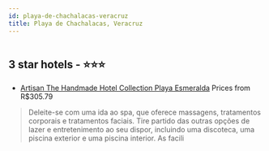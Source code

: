 ```yaml
---
id: playa-de-chachalacas-veracruz
title: Playa de Chachalacas, Veracruz
---
```


<center><img src="https://i.travelapi.com/hotels/2000000/1880000/1876500/1876481/cbcb7f80_z.jpg" alt="" /></center>


##  3 star hotels - ⭐️⭐️⭐️

-    [Artisan The Handmade Hotel Collection Playa Esmeralda](https://www.hurb.com/br/aud/https://www.hurb.com/br/hotels/playa-de-chachalacas/artisan-the-handmade-hotel-collection-playa-esmeralda-HT-IL7E?cmp=18055) Prices from R$305.79
   > Deleite-se com uma ida ao spa, que oferece massagens, tratamentos corporais e tratamentos faciais. Tire partido das outras opções de lazer e entretenimento ao seu dispor, incluindo uma discoteca, uma piscina exterior e uma piscina interior. As facili
